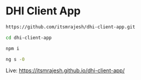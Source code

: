 # DHI Client App

```bash 
https://github.com/itsmrajesh/dhi-client-app.git

cd dhi-client-app

npm i

ng s -0
```

Live: https://itsmrajesh.github.io/dhi-client-app/
